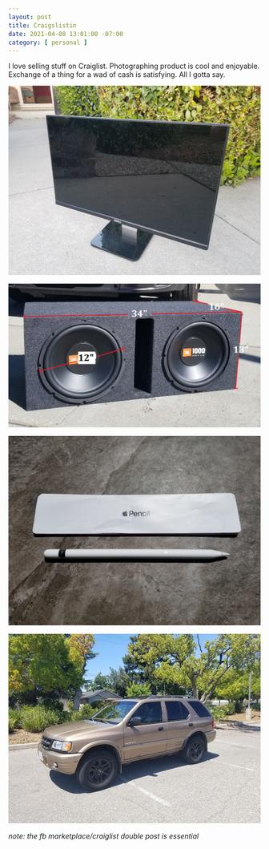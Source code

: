 ```yaml
---
layout: post
title: Craigslistin
date: 2021-04-08 13:01:00 -07:00
category: [ personal ]
---
```


I love selling stuff on Craiglist. Photographing product is cool and enjoyable. Exchange of a thing for a wad of cash is satisfying. All I gotta say.

![screen 4 sale](/assets/img/2021-04-08-craigslistin/screen.jpg)

![ms painted](/assets/img/2021-04-08-craigslistin/dimensions.jpg)

![extra pencil](/assets/img/2021-04-08-craigslistin/pencil.jpg)

![poosoozo](/assets/img/2021-04-08-craigslistin/isuzu.jpg)

_note: the fb marketplace/craiglist double post is essential_